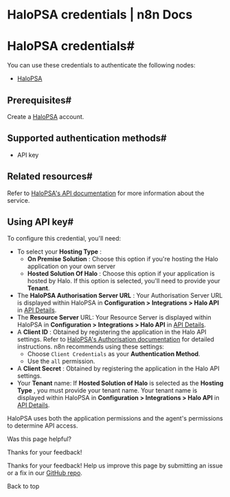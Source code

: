 # HaloPSA credentials | n8n Docs

[ ](https://github.com/n8n-io/n8n-docs/edit/main/docs/integrations/builtin/credentials/halopsa.md "Edit this page")

# HaloPSA credentials#

You can use these credentials to authenticate the following nodes:

  * [HaloPSA](../../app-nodes/n8n-nodes-base.halopsa/)

## Prerequisites#

Create a [HaloPSA](https://halopsa.com/) account.

## Supported authentication methods#

  * API key

## Related resources#

Refer to [HaloPSA's API documentation](https://halopsa.com/apidoc/info) for more information about the service.

## Using API key#

To configure this credential, you'll need:

  * To select your **Hosting Type** :
    * **On Premise Solution** : Choose this option if you're hosting the Halo application on your own server
    * **Hosted Solution Of Halo** : Choose this option if your application is hosted by Halo. If this option is selected, you'll need to provide your **Tenant**.
  * The **HaloPSA Authorisation Server URL** : Your Authorisation Server URL is displayed within HaloPSA in **Configuration > Integrations > Halo API** in [API Details](https://halopsa.com/guides/article/?kbid=1737).
  * The **Resource Server** URL: Your Resource Server is displayed within HaloPSA in **Configuration > Integrations > Halo API** in [API Details](https://halopsa.com/guides/article/?kbid=1737).
  * A **Client ID** : Obtained by registering the application in the Halo API settings. Refer to [HaloPSA's Authorisation documentation](https://halopsa.com/apidoc/authorisation) for detailed instructions. n8n recommends using these settings:
    * Choose `Client Credentials` as your **Authentication Method**.
    * Use the `all` permission.
  * A **Client Secret** : Obtained by registering the application in the Halo API settings.
  * Your **Tenant** name: If **Hosted Solution of Halo** is selected as the **Hosting Type** , you must provide your tenant name. Your tenant name is displayed within HaloPSA in **Configuration > Integrations > Halo API** in [API Details](https://halopsa.com/guides/article/?kbid=1737).

HaloPSA uses both the application permissions and the agent's permissions to determine API access.

Was this page helpful? 

Thanks for your feedback! 

Thanks for your feedback! Help us improve this page by submitting an issue or a fix in our [GitHub repo](https://github.com/n8n-io/n8n-docs). 

Back to top